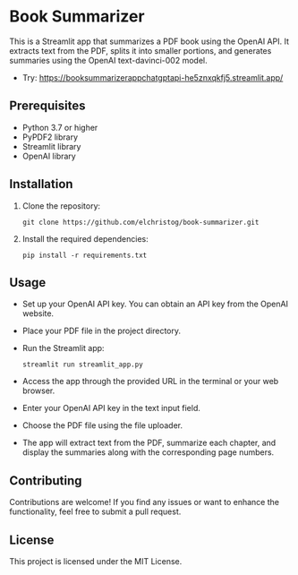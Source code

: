 # Book Summarizer

This is a Streamlit app that summarizes a PDF book using the OpenAI API. It extracts text from the PDF, splits it into smaller portions, and generates summaries using the OpenAI text-davinci-002 model.

- Try: https://booksummarizerappchatgptapi-he5znxqkfj5.streamlit.app/
  
## Prerequisites

- Python 3.7 or higher
- PyPDF2 library
- Streamlit library
- OpenAI library

## Installation

1. Clone the repository:

   ```shell
   git clone https://github.com/elchristog/book-summarizer.git

2. Install the required dependencies:
    ```shell
    pip install -r requirements.txt

## Usage
- Set up your OpenAI API key. You can obtain an API key from the OpenAI website.

- Place your PDF file in the project directory.

- Run the Streamlit app:

   ```shell
   streamlit run streamlit_app.py
- Access the app through the provided URL in the terminal or your web browser.

- Enter your OpenAI API key in the text input field.

- Choose the PDF file using the file uploader.

- The app will extract text from the PDF, summarize each chapter, and display the summaries along with the corresponding page numbers.

## Contributing
Contributions are welcome! If you find any issues or want to enhance the functionality, feel free to submit a pull request.

## License
This project is licensed under the MIT License.
